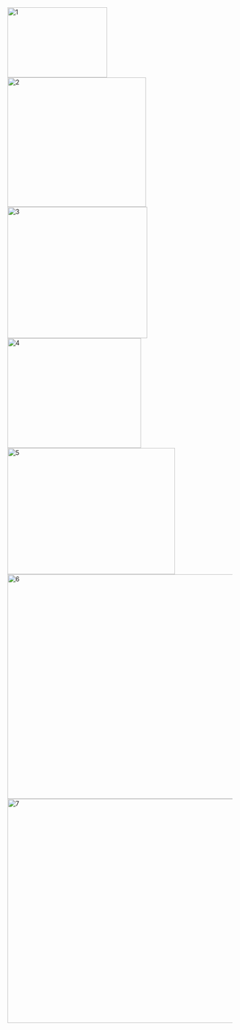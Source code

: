 <img width="223" height="157" alt="1" src="https://github.com/user-attachments/assets/1789b0cf-ee71-4d24-852e-fd7a1dca3e0a" />
<img width="310" height="290" alt="2" src="https://github.com/user-attachments/assets/4479722e-ec5c-446c-b7e8-8e1239f6f0e8" />
<img width="313" height="294" alt="3" src="https://github.com/user-attachments/assets/b411778b-9d21-472b-9972-9d840df3ff76" />
<img width="299" height="246" alt="4" src="https://github.com/user-attachments/assets/617ff7d0-a50b-48d6-956f-7ef1ac0863eb" />
<img width="375" height="283" alt="5" src="https://github.com/user-attachments/assets/f29bdd83-460d-4e95-84d3-767b86aed6bd" />
<img width="959" height="503" alt="6" src="https://github.com/user-attachments/assets/518c7224-7f7f-4a8e-a9f7-fded65ff7836" />
<img width="959" height="502" alt="7" src="https://github.com/user-attachments/assets/d1179d63-7b1d-4570-ac59-eef48fd86cc7" />
